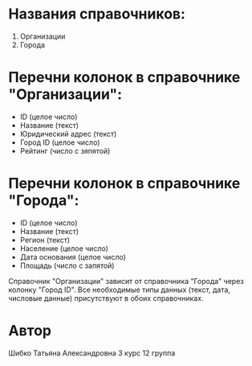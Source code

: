 # Названия справочников:

1. Организации
2. Города

# Перечни колонок в справочнике "Организации":

- ID (целое число)
- Название (текст)
- Юридический адрес (текст)
- Город ID (целое число)
- Рейтинг (число с зяпятой)

# Перечни колонок в справочнике "Города":

- ID (целое число)
- Название (текст)
- Регион (текст)
- Население (целое число)
- Дата основания (целое число)
- Площадь (число с запятой)

Справочник "Организации" зависит от справочника "Города" через колонку "Город ID". Все необходимые типы данных (текст, дата, числовые данные) присутствуют в обоих справочниках.

# Автор

Шибко Татьяна Александровна
3 курс 12 группа
